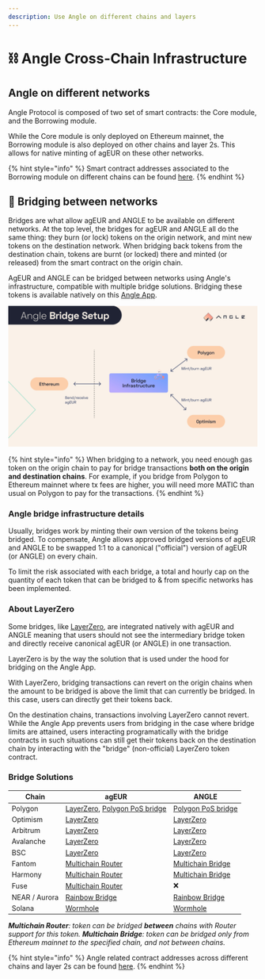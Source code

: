 ```yaml
---
description: Use Angle on different chains and layers
---
```


# ⛓ Angle Cross-Chain Infrastructure

## Angle on different networks

Angle Protocol is composed of two set of smart contracts: the Core module, and the Borrowing module.

While the Core module is only deployed on Ethereum mainnet, the Borrowing module is also deployed on other chains and layer 2s. This allows for native minting of agEUR on these other networks.

{% hint style="info" %}
Smart contract addresses associated to the Borrowing module on different chains can be found [here](https://developers.angle.money/overview/smart-contracts).
{% endhint %}

## 🌉 Bridging between networks

Bridges are what allow agEUR and ANGLE to be available on different networks. At the top level, the bridges for agEUR and ANGLE all do the same thing: they burn (or lock) tokens on the origin network, and mint new tokens on the destination network. When bridging back tokens from the destination chain, tokens are burnt (or locked) there and minted (or released) from the smart contract on the origin chain.

AgEUR and ANGLE can be bridged between networks using Angle's infrastructure, compatible with multiple bridge solutions. Bridging these tokens is available natively on this [Angle App](https://app.angle.money/#/bridges).

![lz bridge infra user](../../.gitbook/assets/bridge-infra-user.jpg)

{% hint style="info" %}
When bridging to a network, you need enough gas token on the origin chain to pay for bridge transactions **both on the origin and destination chains**. For example, if you bridge from Polygon to Ethereum mainnet where tx fees are higher, you will need more MATIC than usual on Polygon to pay for the transactions.
{% endhint %}

### Angle bridge infrastructure details

Usually, bridges work by minting their own version of the tokens being bridged. To compensate, Angle allows approved bridged versions of agEUR and ANGLE to be swapped 1:1 to a canonical ("official") version of agEUR (or ANGLE) on every chain.

To limit the risk associated with each bridge, a total and hourly cap on the quantity of each token that can be bridged to & from specific networks has been implemented.

### About LayerZero

Some bridges, like [LayerZero](https://layerzero.network/), are integrated natively with agEUR and ANGLE meaning that users should not see the intermediary bridge token and directly receive canonical agEUR (or ANGLE) in one transaction.

LayerZero is by the way the solution that is used under the hood for bridging on the Angle App.

With LayerZero, bridging transactions can revert on the origin chains when the amount to be bridged is above the limit that can currently be bridged. In this case, users can directly get their tokens back.

On the destination chains, transactions involving LayerZero cannot revert. While the Angle App prevents users from bridging in the case where bridge limits are attained, users interacting programatically with the bridge contracts in such situations can still get their tokens back on the destination chain by interacting with the "bridge" (non-official) LayerZero token contract.

### Bridge Solutions

| Chain         | agEUR                                                                                                        | ANGLE                                                          |
| ------------- | ------------------------------------------------------------------------------------------------------------ | -------------------------------------------------------------- |
| Polygon       | [LayerZero](https://app.angle.com/#/bridges), [Polygon PoS bridge](https://wallet.polygon.technology/bridge) | [Polygon PoS bridge](https://wallet.polygon.technology/bridge) |
| Optimism      | [LayerZero](https://app.angle.com/#/bridges)                                                                 | [LayerZero](https://app.angle.com/#/bridges)                   |
| Arbitrum      | [LayerZero](https://app.angle.com/#/bridges)                                                                 | [LayerZero](https://app.angle.com/#/bridges)                   |
| Avalanche     | [LayerZero](https://app.angle.com/#/bridges)                                                                 | [LayerZero](https://app.angle.com/#/bridges)                   |
| BSC           | [LayerZero](https://app.angle.com/#/bridges)                                                                 | [LayerZero](https://app.angle.com/#/bridges)                   |
| Fantom        | [Multichain Router](https://app.multichain.org/#/router)                                                     | [Multichain Bridge](https://app.multichain.org/#/router)       |
| Harmony       | [Multichain Router](https://app.multichain.org/#/router)                                                     | [Multichain Bridge](https://app.multichain.org/#/router)       |
| Fuse          | [Multichain Router](https://app.multichain.org/#/router)                                                     | ❌                                                             |
| NEAR / Aurora | [Rainbow Bridge](https://rainbowbridge.app/transfer)                                                         | [Rainbow Bridge](https://rainbowbridge.app/transfer)           |
| Solana        | [Wormhole](https://wormholebridge.com/#/transfer)                                                            | [Wormhole](https://wormholebridge.com/#/transfer)              |

_**Multichain Router**: token can be bridged **between** chains with Router support for this token. **Multichain Bridge**: token can be bridged only from Ethereum mainnet to the specified chain, and not between chains._

{% hint style="info" %}
Angle related contract addresses across different chains and layer 2s can be found [here](https://developers.angle.money/protocol-overview/smart-contracts/sidechains-layer2s-contracts).
{% endhint %}
